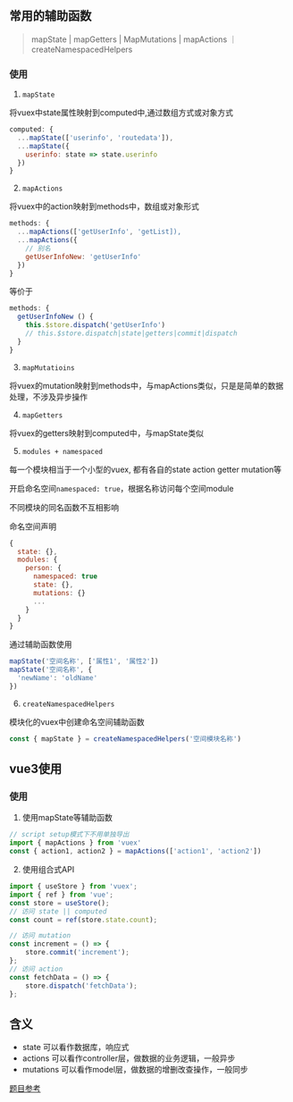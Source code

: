 ## 常用的辅助函数
> mapState | mapGetters | MapMutations | mapActions ｜ createNamespacedHelpers

### 使用
1. `mapState`
  
将vuex中state属性映射到computed中,通过数组方式或对象方式
```js
computed: {
  ...mapState(['userinfo', 'routedata']),
  ...mapState({
    userinfo: state => state.userinfo
  })
}
```
2. `mapActions`
  
将vuex中的action映射到methods中，数组或对象形式
```js
methods: {
  ...mapActions(['getUserInfo', 'getList]),
  ...mapActions({
    // 别名
    getUserInfoNew: 'getUserInfo'
  })
}
```
等价于
```js
methods: {
  getUserInfoNew () {
    this.$store.dispatch('getUserInfo')
    // this.$store.dispatch|state|getters|commit|dispatch
  }
}
```
3. `mapMutatioins`

将vuex的mutation映射到methods中，与mapActions类似，只是是简单的数据处理，不涉及异步操作

4. `mapGetters`

将vuex的getters映射到computed中，与mapState类似

5. `modules + namespaced`

每一个模块相当于一个小型的vuex, 都有各自的state action getter mutation等

开启命名空间`namespaced: true`，根据名称访问每个空间module

不同模块的同名函数不互相影响

命名空间声明
```js
{
  state: {},
  modules: {
    person: {
      namespaced: true
      state: {},
      mutations: {}
      ...
    }
  }
}
```
通过辅助函数使用
```js
mapState('空间名称', ['属性1', '属性2'])
mapState('空间名称', {
  'newName': 'oldName'
})
```
6. `createNamespacedHelpers`
  
模块化的vuex中创建命名空间辅助函数
```js
const { mapState } = createNamespacedHelpers('空间模块名称')
```

## vue3使用
### 使用
1. 使用mapState等辅助函数
```js
// script setup模式下不用单独导出
import { mapActions } from 'vuex'
const { action1, action2 } = mapActions(['action1', 'action2'])
```
2. 使用组合式API
```js
import { useStore } from 'vuex';
import { ref } from 'vue';
const store = useStore();
// 访问 state || computed
const count = ref(store.state.count);

// 访问 mutation
const increment = () => {
    store.commit('increment');
};
// 访问 action
const fetchData = () => {
    store.dispatch('fetchData');
};

```
## 含义
- state 可以看作数据库，响应式
- actions 可以看作controller层，做数据的业务逻辑，一般异步
- mutations 可以看作model层，做数据的增删改查操作，一般同步
  
[题目参考](https://fe.ecool.fun/topic/b3e35cf9-1939-4c79-8415-8168c5532779?orderBy=updateTime&order=desc&tagId=14)